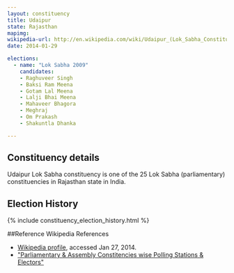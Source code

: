 ```yaml
---
layout: constituency
title: Udaipur
state: Rajasthan
mapimg: 
wikipedia-url: http://en.wikipedia.com/wiki/Udaipur_(Lok_Sabha_Constituency)
date: 2014-01-29

elections: 
  - name: "Lok Sabha 2009"
    candidates: 
    - Raghuveer Singh 
    - Baksi Ram Meena 
    - Gotam Lal Meena 
    - Lalji Bhai Meena 
    - Mahaveer Bhagora 
    - Meghraj 
    - Om Prakash 
    - Shakuntla Dhanka 

---
```

## Constituency details
Udaipur Lok Sabha constituency is one of the 25 Lok Sabha (parliamentary) constituencies in Rajasthan state in India.




## Election History
{% include constituency_election_history.html %}

##Reference
Wikipedia References
- [Wikipedia profile]({{page.profile.wikipedia}}), accessed Jan 27, 2014.
- ["Parliamentary & Assembly Constitencies wise Polling Stations & Electors"][wiki1]

[wiki1]: http://ceorajasthan.nic.in/PC-ACWISE-ELECTORS.pdf
